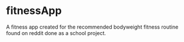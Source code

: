 # fitnessApp
A fitness app created for the recommended bodyweight fitness routine found on reddit done as a school project.
